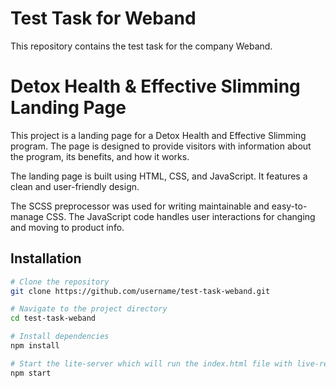 # Test Task for Weband
This repository contains the test task for the company Weband.
# Detox Health & Effective Slimming Landing Page

This project is a landing page for a Detox Health and Effective Slimming program. The page is designed to provide visitors with information about the program, its benefits, and how it works.

The landing page is built using HTML, CSS, and JavaScript. It features a clean and user-friendly design.

The SCSS preprocessor was used for writing maintainable and easy-to-manage CSS. The JavaScript code handles user interactions for changing and moving to product info.

## Installation

```bash
# Clone the repository
git clone https://github.com/username/test-task-weband.git

# Navigate to the project directory
cd test-task-weband

# Install dependencies
npm install

# Start the lite-server which will run the index.html file with live-reload
npm start
```
